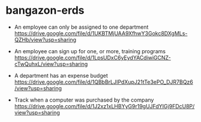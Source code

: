# bangazon-erds

- An employee can only be assigned to one department
https://drive.google.com/file/d/1UKBTMjUAA9XfhwY3Gokc8DXgMLs-QZHb/view?usp=sharing

- An employee can sign up for one, or more, training programs
https://drive.google.com/file/d/1LpsUDxC6yEydYACdiwiGCNZ-cTwQuhxL/view?usp=sharing

- A department has an expense budget
https://drive.google.com/file/d/1QBbBrLJIPdXupJ21tTe3ePO_DJR7BQz6/view?usp=sharing

- Track when a computer was purchased by the company
https://drive.google.com/file/d/1J2xz1xLHBYyG9r19gUJFdYIGj9FDcU8P/view?usp=sharing


